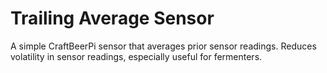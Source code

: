 # Trailing Average Sensor

A simple CraftBeerPi sensor that averages prior sensor readings.  Reduces volatility in sensor readings, especially useful for fermenters.
